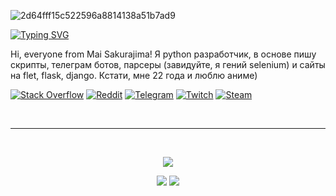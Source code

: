 ![2d64fff15c522596a8814138a51b7ad9](https://github.com/MyMaiSan/MyMaiSan/assets/166984233/f97b15e3-2ef8-4bc5-9e5f-ea9b5ca2c6ab)

[![Typing SVG](https://readme-typing-svg.demolab.com?font=Fira+Code&pause=1000&random=false&width=435&lines=I%60m+Mai+San%2C+Python+Developer)](https://git.io/typing-svg)

Hi, everyone from Mai Sakurajima! Я python разработчик, в основе пишу скрипты, телеграм ботов, парсеры (завидуйте, я гений selenium) и сайты на flet, flask, django. Кстати, мне 22 года и люблю аниме)

[![Stack Overflow](https://img.shields.io/badge/-Stackoverflow-FE7A16?style=for-the-badge&logo=stack-overflow&logoColor=white)](https://stackoverflow.com/users/23589316/sakurajima-mai)
[![Reddit](https://img.shields.io/badge/Reddit-%23FF4500.svg?style=for-the-badge&logo=Reddit&logoColor=white)](https://www.reddit.com/user/MyMaiSakurajima/)
[![Telegram](https://img.shields.io/badge/Telegram-2CA5E0?style=for-the-badge&logo=telegram&logoColor=white)](https://t.me/MyMaiSakurajima)
[![Twitch](https://img.shields.io/badge/Twitch-%239146FF.svg?style=for-the-badge&logo=Twitch&logoColor=white)](https://www.twitch.tv/mymaisakurajima)
[![Steam](https://img.shields.io/badge/steam-%23000000.svg?style=for-the-badge&logo=steam&logoColor=white)](https://steamcommunity.com/id/MyMaiSakurajima/)

</br>

-----

</br>

<p align="center">
  <img src="https://github-profile-summary-cards.vercel.app/api/cards/profile-details?username=MyMaiSan&theme=dracula">
</p>
<p align="center">
  <img src="https://github-profile-summary-cards.vercel.app/api/cards/productive-time?username=MyMaiSan&theme=dracula">
  <img src="https://github-profile-summary-cards.vercel.app/api/cards/stats?username=MyMaiSan&theme=dracula">
</p>
